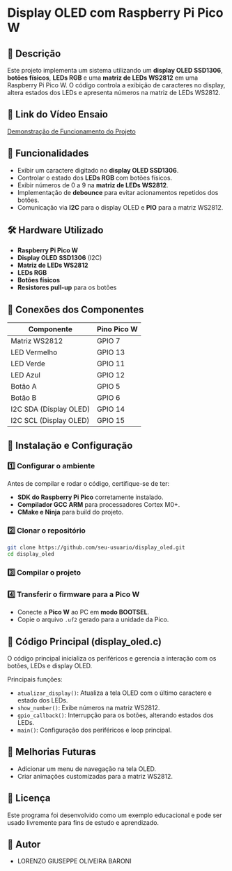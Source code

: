 # Display OLED com Raspberry Pi Pico W

## 📌 Descrição
Este projeto implementa um sistema utilizando um **display OLED SSD1306**, **botões físicos**, **LEDs RGB** e uma **matriz de LEDs WS2812** em uma Raspberry Pi Pico W. O código controla a exibição de caracteres no display, altera estados dos LEDs e apresenta números na matriz de LEDs WS2812.

## 🔗 Link do Vídeo Ensaio

[Demonstração de Funcionamento do Projeto](https://www.youtube.com/watch?v=rPqh2b_V23Y&ab_channel=LorenzoGiuseppeOliveiraBaroni)

## 📌 Funcionalidades
- Exibir um caractere digitado no **display OLED SSD1306**.
- Controlar o estado dos **LEDs RGB** com botões físicos.
- Exibir números de 0 a 9 na **matriz de LEDs WS2812**.
- Implementação de **debounce** para evitar acionamentos repetidos dos botões.
- Comunicação via **I2C** para o display OLED e **PIO** para a matriz WS2812.

## 🛠 Hardware Utilizado
- **Raspberry Pi Pico W**
- **Display OLED SSD1306** (I2C)
- **Matriz de LEDs WS2812**
- **LEDs RGB**
- **Botões físicos**
- **Resistores pull-up** para os botões

## 📌 Conexões dos Componentes

| Componente       | Pino Pico W |
|-----------------|-------------|
| Matriz WS2812   | GPIO 7      |
| LED Vermelho    | GPIO 13     |
| LED Verde      | GPIO 11     |
| LED Azul      | GPIO 12     |
| Botão A        | GPIO 5      |
| Botão B        | GPIO 6      |
| I2C SDA (Display OLED) | GPIO 14 |
| I2C SCL (Display OLED) | GPIO 15 |

## 🔧 Instalação e Configuração
### 1️⃣ Configurar o ambiente
Antes de compilar e rodar o código, certifique-se de ter:
- **SDK do Raspberry Pi Pico** corretamente instalado.
- **Compilador GCC ARM** para processadores Cortex M0+.
- **CMake e Ninja** para build do projeto.

### 2️⃣ Clonar o repositório
```sh
git clone https://github.com/seu-usuario/display_oled.git
cd display_oled
```

### 3️⃣ Compilar o projeto

### 4️⃣ Transferir o firmware para a Pico W
- Conecte a **Pico W** ao PC em **modo BOOTSEL**.
- Copie o arquivo `.uf2` gerado para a unidade da Pico.

## 📝 Código Principal (display_oled.c)
O código principal inicializa os periféricos e gerencia a interação com os botões, LEDs e display OLED.

Principais funções:
- `atualizar_display()`: Atualiza a tela OLED com o último caractere e estado dos LEDs.
- `show_number()`: Exibe números na matriz WS2812.
- `gpio_callback()`: Interrupção para os botões, alterando estados dos LEDs.
- `main()`: Configuração dos periféricos e loop principal.

## 📌 Melhorias Futuras
- Adicionar um menu de navegação na tela OLED.
- Criar animações customizadas para a matriz WS2812.

## 📝 Licença
Este programa foi desenvolvido como um exemplo educacional e pode ser usado livremente para fins de estudo e aprendizado.

## 📌 Autor

- LORENZO GIUSEPPE OLIVEIRA BARONI

